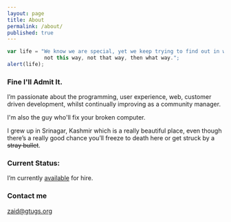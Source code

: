 ```yaml
---
layout: page
title: About
permalink: /about/
published: true
---
```


```javascript
var life = "We know we are special, yet we keep trying to find out in what way: 
            not this way, not that way, then what way.";
alert(life);
```

### Fine I'll Admit It.

I’m passionate about the programming, user experience, web, customer driven development, whilst continually improving as a community manager.

I'm also the guy who'll fix your broken computer. 

I grew up in Srinagar, Kashmir  which is a really beautiful place, even though there’s a really good chance you’ll freeze to death here or get struck by a ~~stray bullet~~.


### Current Status:

I’m currently [available](mailto:zaid@gtugs.org) for hire.

### Contact me

[zaid@gtugs.org](mailto:zaid@gtugs.org)
